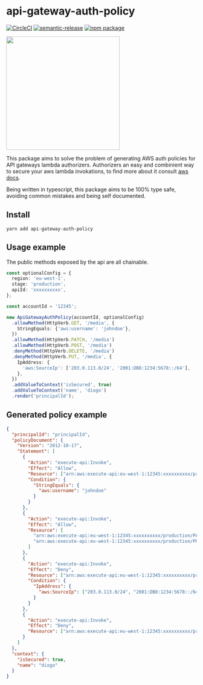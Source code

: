 # api-gateway-auth-policy

[![CircleCI](https://circleci.com/gh/diogofcunha/api-gateway-auth-policy.svg?style=svg)](https://circleci.com/gh/diogofcunha/api-gateway-auth-policy)
[![semantic-release](https://img.shields.io/badge/%20%20%F0%9F%93%A6%F0%9F%9A%80-semantic--release-e10079.svg)](https://github.com/semantic-release/semantic-release)
[![npm package][npm-badge]][npm]

[npm-badge]: https://img.shields.io/npm/v/api-gateway-auth-policy.png?style=flat-square
[npm]: https://www.npmjs.com/package/api-gateway-auth-policy

<img src="https://user-images.githubusercontent.com/10208017/74596965-8529c600-504e-11ea-803e-b24920087fa4.png" width="300" />

This package aims to solve the problem of generating AWS auth policies for API gateways lambda authorizers.
Authorizers an easy and combinient way to secure your aws lambda invokations, to find more about it consult [aws docs](https://docs.aws.amazon.com/apigateway/latest/developerguide/apigateway-use-lambda-authorizer.html).

Being written in typescript, this package aims to be 100% type safe, avoiding common mistakes and being self documented.

## Install

```shell
yarn add api-gateway-auth-policy
```

## Usage example

The public methods exposed by the api are all chainable.

```typescript
const optionalConfig = {
  region: 'eu-west-1',
  stage: 'production',
  apiId: 'xxxxxxxxxx',
};

const accountId = '12345';

new ApiGatewayAuthPolicy(accountId, optionalConfig)
  .allowMethod(HttpVerb.GET, '/media', {
    StringEquals: {'aws:username': 'johndoe'},
  })
  .allowMethod(HttpVerb.PATCH, '/media')
  .allowMethod(HttpVerb.POST, '/media')
  .denyMethod(HttpVerb.DELETE, '/media')
  .denyMethod(HttpVerb.PUT, '/media', {
    IpAddress: {
      'aws:SourceIp': ['203.0.113.0/24', '2001:DB8:1234:5678::/64'],
    },
  })
  .addValueToContext('isSecured', true)
  .addValueToContext('name', 'diogo')
  .render('principalId');
```

## Generated policy example

```json
{
  "principalId": "principalId",
  "policyDocument": {
    "Version": "2012-10-17",
    "Statement": [
      {
        "Action": "execute-api:Invoke",
        "Effect": "Allow",
        "Resource": ["arn:aws:execute-api:eu-west-1:12345:xxxxxxxxxx/production/GET/media"],
        "Condition": {
          "StringEquals": {
            "aws:username": "johndoe"
          }
        }
      },
      {
        "Action": "execute-api:Invoke",
        "Effect": "Allow",
        "Resource": [
          "arn:aws:execute-api:eu-west-1:12345:xxxxxxxxxx/production/PATCH/media",
          "arn:aws:execute-api:eu-west-1:12345:xxxxxxxxxx/production/POST/media"
        ]
      },
      {
        "Action": "execute-api:Invoke",
        "Effect": "Deny",
        "Resource": ["arn:aws:execute-api:eu-west-1:12345:xxxxxxxxxx/production/PUT/media"],
        "Condition": {
          "IpAddress": {
            "aws:SourceIp": ["203.0.113.0/24", "2001:DB8:1234:5678::/64"]
          }
        }
      },
      {
        "Action": "execute-api:Invoke",
        "Effect": "Deny",
        "Resource": ["arn:aws:execute-api:eu-west-1:12345:xxxxxxxxxx/production/DELETE/media"]
      }
    ]
  },
  "context": {
    "isSecured": true,
    "name": "diogo"
  }
}
```
